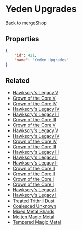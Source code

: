 # Yeden Upgrades

<no description available>

[Back to mergeShop](../merge-shops.md)

## Properties

```json
{
    "id": 421,
    "name": "Yeden Upgrades"
}
```

## Related

- [Hawkscry's Legacy V](../items/21871-hawkscry-s-legacy-v.md)
- [Crown of the Core V](../items/22005-crown-of-the-core-v.md)
- [Crown of the Core IV](../items/22004-crown-of-the-core-iv.md)
- [Hawkscry's Legacy IV](../items/21870-hawkscry-s-legacy-iv.md)
- [Hawkscry's Legacy III](../items/21869-hawkscry-s-legacy-iii.md)
- [Crown of the Core III](../items/22003-crown-of-the-core-iii.md)
- [Crown of the Core V](../items/22010-crown-of-the-core-v.md)
- [Hawkscry's Legacy V](../items/21876-hawkscry-s-legacy-v.md)
- [Hawkscry's Legacy IV](../items/21875-hawkscry-s-legacy-iv.md)
- [Crown of the Core IV](../items/22009-crown-of-the-core-iv.md)
- [Crown of the Core III](../items/22008-crown-of-the-core-iii.md)
- [Hawkscry's Legacy III](../items/21874-hawkscry-s-legacy-iii.md)
- [Hawkscry's Legacy II](../items/21873-hawkscry-s-legacy-ii.md)
- [Hawkscry's Legacy II](../items/21868-hawkscry-s-legacy-ii.md)
- [Crown of the Core II](../items/22007-crown-of-the-core-ii.md)
- [Crown of the Core II](../items/22002-crown-of-the-core-ii.md)
- [Crown of the Core I](../items/22001-crown-of-the-core-i.md)
- [Crown of the Core I](../items/22006-crown-of-the-core-i.md)
- [Hawkscry's Legacy I](../items/21867-hawkscry-s-legacy-i.md)
- [Hawkscry's Legacy I](../items/21872-hawkscry-s-legacy-i.md)
- [Treated Trithril Dust](../items/21881-treated-trithril-dust.md)
- [Coalesced Unknown](../items/22012-coalesced-unknown.md)
- [Mixed Metal Shards](../items/21877-mixed-metal-shards.md)
- [Molten Magic Metal](../items/21878-molten-magic-metal.md)
- [Tempered Magic Metal](../items/21879-tempered-magic-metal.md)


